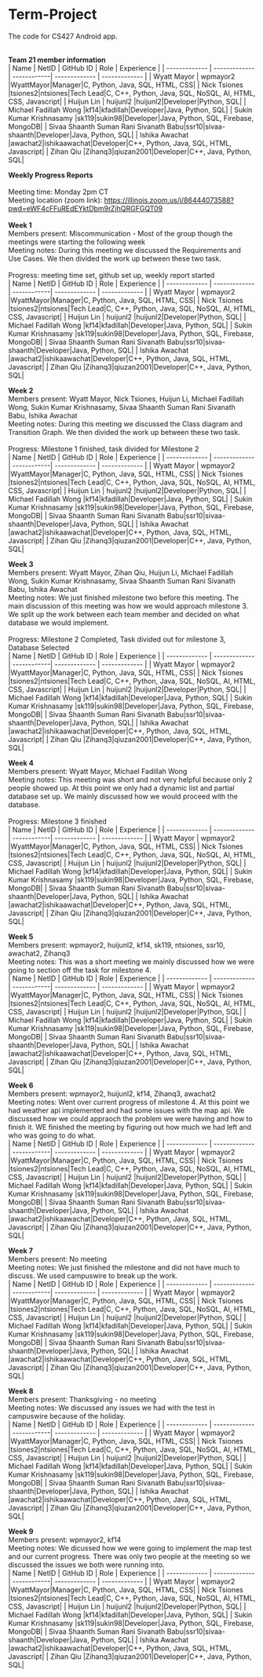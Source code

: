 # Term-Project
The code for CS427 Android app. 
<br/>
<br/>

<b>Team 21 member information</b>
<br/>
| Name          | NetID         | GitHub ID   | Role          | Experience    |
| ------------- | ------------- | ------------| ------------- | ------------- |
| Wyatt Mayor | wpmayor2 |WyattMayor|Manager|C, Python, Java, SQL, HTML, CSS|
| Nick Tsiones |tsiones2|ntsiones|Tech Lead|C, C++, Python, Java, SQL, NoSQL, AI, HTML, CSS, Javascript|
| Huijun Lin | huijunl2 |huijunl2|Developer|Python, SQL|
| Michael Fadillah Wong   |kf14|kfadillah|Developer|Java, Python, SQL|
| Sukin Kumar Krishnasamy |sk119|sukin98|Developer|Java, Python, SQL, Firebase, MongoDB|
| Sivaa Shaanth Suman Rani Sivanath Babu|ssr10|sivaa-shaanth|Developer|Java, Python, SQL|
| Ishika Awachat |awachat2|ishikaawachat|Developer|C++, Python, Java, SQL, HTML, Javascript|
| Zihan Qiu |Zihanq3|qiuzan2001|Developer|C++, Java, Python, SQL|
<br/>


<b>Weekly Progress Reports</b>
</br> 
</br>
Meeting time: Monday 2pm CT
</br> 
Meeting location (zoom link): https://illinois.zoom.us/j/86444073588?pwd=eWF4cFFuREdEYktDbm9rZjhQRGFGQT09
</br> 
</br>
<b>Week 1</b>
</br>
Members present: Miscommunication - Most of the group though the meetings were starting the following week
</br>
Meeting notes: During this meeting we discussed the Requirements and Use Cases. We then divided the work up between these two task.
<br/>
</br>
Progress: meeting time set, github set up, weekly report started
<br/>
| Name          | NetID         | GitHub ID   | Role          | Experience    |
| ------------- | ------------- | ------------| ------------- | ------------- |
| Wyatt Mayor | wpmayor2 |WyattMayor|Manager|C, Python, Java, SQL, HTML, CSS|
| Nick Tsiones |tsiones2|ntsiones|Tech Lead|C, C++, Python, Java, SQL, NoSQL, AI, HTML, CSS, Javascript|
| Huijun Lin | huijunl2 |huijunl2|Developer|Python, SQL|
| Michael Fadillah Wong   |kf14|kfadillah|Developer|Java, Python, SQL|
| Sukin Kumar Krishnasamy |sk119|sukin98|Developer|Java, Python, SQL, Firebase, MongoDB|
| Sivaa Shaanth Suman Rani Sivanath Babu|ssr10|sivaa-shaanth|Developer|Java, Python, SQL|
| Ishika Awachat |awachat2|ishikaawachat|Developer|C++, Python, Java, SQL, HTML, Javascript|
| Zihan Qiu |Zihanq3|qiuzan2001|Developer|C++, Java, Python, SQL|
<br/>

<b>Week 2</b>
</br>
Members present: Wyatt Mayor, Nick Tsiones, Huijun Li, Michael Fadillah Wong, Sukin Kumar Krishnasamy, Sivaa Shaanth Suman Rani Sivanath Babu, Ishika Awachat
</br>
Meeting notes: During this meeting we discussed the Class diagram and Transition Graph. We then divided the work up between these two task.
<br/>
</br>
Progress: Milestone 1 finished, task divided for Milestone 2
<br/>
| Name          | NetID         | GitHub ID   | Role          | Experience    |
| ------------- | ------------- | ------------| ------------- | ------------- |
| Wyatt Mayor | wpmayor2 |WyattMayor|Manager|C, Python, Java, SQL, HTML, CSS|
| Nick Tsiones |tsiones2|ntsiones|Tech Lead|C, C++, Python, Java, SQL, NoSQL, AI, HTML, CSS, Javascript|
| Huijun Lin | huijunl2 |huijunl2|Developer|Python, SQL|
| Michael Fadillah Wong   |kf14|kfadillah|Developer|Java, Python, SQL|
| Sukin Kumar Krishnasamy |sk119|sukin98|Developer|Java, Python, SQL, Firebase, MongoDB|
| Sivaa Shaanth Suman Rani Sivanath Babu|ssr10|sivaa-shaanth|Developer|Java, Python, SQL|
| Ishika Awachat |awachat2|ishikaawachat|Developer|C++, Python, Java, SQL, HTML, Javascript|
| Zihan Qiu |Zihanq3|qiuzan2001|Developer|C++, Java, Python, SQL|
<br/>


<b>Week 3</b>
</br>
Members present: Wyatt Mayor, Zihan Qiu, Huijun Li, Michael Fadillah Wong, Sukin Kumar Krishnasamy, Sivaa Shaanth Suman Rani Sivanath Babu, Ishika Awachat
</br>
Meeting notes: We just finished milestone two before this meeting. The main discussion of this meeting was how we would approach milestone 3. We split up the work between each team member and decided on what database we would implement.
<br/>
</br>
Progress: Milestone 2 Completed, Task divided out for milestone 3, Database Selected
<br/>
| Name          | NetID         | GitHub ID   | Role          | Experience    |
| ------------- | ------------- | ------------| ------------- | ------------- |
| Wyatt Mayor | wpmayor2 |WyattMayor|Manager|C, Python, Java, SQL, HTML, CSS|
| Nick Tsiones |tsiones2|ntsiones|Tech Lead|C, C++, Python, Java, SQL, NoSQL, AI, HTML, CSS, Javascript|
| Huijun Lin | huijunl2 |huijunl2|Developer|Python, SQL|
| Michael Fadillah Wong   |kf14|kfadillah|Developer|Java, Python, SQL|
| Sukin Kumar Krishnasamy |sk119|sukin98|Developer|Java, Python, SQL, Firebase, MongoDB|
| Sivaa Shaanth Suman Rani Sivanath Babu|ssr10|sivaa-shaanth|Developer|Java, Python, SQL|
| Ishika Awachat |awachat2|ishikaawachat|Developer|C++, Python, Java, SQL, HTML, Javascript|
| Zihan Qiu |Zihanq3|qiuzan2001|Developer|C++, Java, Python, SQL|
<br/>


<b>Week 4</b>
</br>
Members present: Wyatt Mayor, Michael Fadillah Wong
</br>
Meeting notes: This meeting was short and not very helpful because only 2 people showed up. At this point we only had a dynamic list and partial database set up. We mainly discussed how we would proceed with the database.
<br/>
</br>
Progress: Milestone 3 finished
<br/>
| Name          | NetID         | GitHub ID   | Role          | Experience    |
| ------------- | ------------- | ------------| ------------- | ------------- |
| Wyatt Mayor | wpmayor2 |WyattMayor|Manager|C, Python, Java, SQL, HTML, CSS|
| Nick Tsiones |tsiones2|ntsiones|Tech Lead|C, C++, Python, Java, SQL, NoSQL, AI, HTML, CSS, Javascript|
| Huijun Lin | huijunl2 |huijunl2|Developer|Python, SQL|
| Michael Fadillah Wong   |kf14|kfadillah|Developer|Java, Python, SQL|
| Sukin Kumar Krishnasamy |sk119|sukin98|Developer|Java, Python, SQL, Firebase, MongoDB|
| Sivaa Shaanth Suman Rani Sivanath Babu|ssr10|sivaa-shaanth|Developer|Java, Python, SQL|
| Ishika Awachat |awachat2|ishikaawachat|Developer|C++, Python, Java, SQL, HTML, Javascript|
| Zihan Qiu |Zihanq3|qiuzan2001|Developer|C++, Java, Python, SQL|
<br/>


<b>Week 5</b>
</br>
Members present: wpmayor2, huijunl2, kf14, sk119, ntsiones, ssr10, awachat2, Zihanq3
</br>
Meeting notes: This was a short meeting we mainly discussed how we were going to section off the task for milestone 4.
<br/>
| Name          | NetID         | GitHub ID   | Role          | Experience    |
| ------------- | ------------- | ------------| ------------- | ------------- |
| Wyatt Mayor | wpmayor2 |WyattMayor|Manager|C, Python, Java, SQL, HTML, CSS|
| Nick Tsiones |tsiones2|ntsiones|Tech Lead|C, C++, Python, Java, SQL, NoSQL, AI, HTML, CSS, Javascript|
| Huijun Lin | huijunl2 |huijunl2|Developer|Python, SQL|
| Michael Fadillah Wong   |kf14|kfadillah|Developer|Java, Python, SQL|
| Sukin Kumar Krishnasamy |sk119|sukin98|Developer|Java, Python, SQL, Firebase, MongoDB|
| Sivaa Shaanth Suman Rani Sivanath Babu|ssr10|sivaa-shaanth|Developer|Java, Python, SQL|
| Ishika Awachat |awachat2|ishikaawachat|Developer|C++, Python, Java, SQL, HTML, Javascript|
| Zihan Qiu |Zihanq3|qiuzan2001|Developer|C++, Java, Python, SQL|
<br/>


<b>Week 6</b>
</br>
Members present: wpmayor2, huijunl2, kf14, Zihanq3, awachat2
</br>
Meeting notes: Went over current progress of milestone 4. At this point we had weather api implemented and had some issues with the map api. We discussed how we could appraoch the problem we were having and how to finish it. WE finished the meeting by figuring out how much we had left and who was going to do what.
<br/>
| Name          | NetID         | GitHub ID   | Role          | Experience    |
| ------------- | ------------- | ------------| ------------- | ------------- |
| Wyatt Mayor | wpmayor2 |WyattMayor|Manager|C, Python, Java, SQL, HTML, CSS|
| Nick Tsiones |tsiones2|ntsiones|Tech Lead|C, C++, Python, Java, SQL, NoSQL, AI, HTML, CSS, Javascript|
| Huijun Lin | huijunl2 |huijunl2|Developer|Python, SQL|
| Michael Fadillah Wong   |kf14|kfadillah|Developer|Java, Python, SQL|
| Sukin Kumar Krishnasamy |sk119|sukin98|Developer|Java, Python, SQL, Firebase, MongoDB|
| Sivaa Shaanth Suman Rani Sivanath Babu|ssr10|sivaa-shaanth|Developer|Java, Python, SQL|
| Ishika Awachat |awachat2|ishikaawachat|Developer|C++, Python, Java, SQL, HTML, Javascript|
| Zihan Qiu |Zihanq3|qiuzan2001|Developer|C++, Java, Python, SQL|
<br/>



<b>Week 7</b>
</br>
Members present: No meeting
</br>
Meeting notes: We just finished the milestone and did not have much to discuss. We used campuswire to break up the work.
<br/>
| Name          | NetID         | GitHub ID   | Role          | Experience    |
| ------------- | ------------- | ------------| ------------- | ------------- |
| Wyatt Mayor | wpmayor2 |WyattMayor|Manager|C, Python, Java, SQL, HTML, CSS|
| Nick Tsiones |tsiones2|ntsiones|Tech Lead|C, C++, Python, Java, SQL, NoSQL, AI, HTML, CSS, Javascript|
| Huijun Lin | huijunl2 |huijunl2|Developer|Python, SQL|
| Michael Fadillah Wong   |kf14|kfadillah|Developer|Java, Python, SQL|
| Sukin Kumar Krishnasamy |sk119|sukin98|Developer|Java, Python, SQL, Firebase, MongoDB|
| Sivaa Shaanth Suman Rani Sivanath Babu|ssr10|sivaa-shaanth|Developer|Java, Python, SQL|
| Ishika Awachat |awachat2|ishikaawachat|Developer|C++, Python, Java, SQL, HTML, Javascript|
| Zihan Qiu |Zihanq3|qiuzan2001|Developer|C++, Java, Python, SQL|
<br/>

<b>Week 8</b>
</br>
Members present: Thanksgiving - no meeting
</br>
Meeting notes: We discussed any issues we had with the test in campuswire because of the holiday.
<br/>
| Name          | NetID         | GitHub ID   | Role          | Experience    |
| ------------- | ------------- | ------------| ------------- | ------------- |
| Wyatt Mayor | wpmayor2 |WyattMayor|Manager|C, Python, Java, SQL, HTML, CSS|
| Nick Tsiones |tsiones2|ntsiones|Tech Lead|C, C++, Python, Java, SQL, NoSQL, AI, HTML, CSS, Javascript|
| Huijun Lin | huijunl2 |huijunl2|Developer|Python, SQL|
| Michael Fadillah Wong   |kf14|kfadillah|Developer|Java, Python, SQL|
| Sukin Kumar Krishnasamy |sk119|sukin98|Developer|Java, Python, SQL, Firebase, MongoDB|
| Sivaa Shaanth Suman Rani Sivanath Babu|ssr10|sivaa-shaanth|Developer|Java, Python, SQL|
| Ishika Awachat |awachat2|ishikaawachat|Developer|C++, Python, Java, SQL, HTML, Javascript|
| Zihan Qiu |Zihanq3|qiuzan2001|Developer|C++, Java, Python, SQL|
<br/>


<b>Week 9</b>
</br>
Members present: wpmayor2, kf14
</br>
Meeting notes: We dicussed how we were going to implement the map test and our current progress. There was only two people at the meeting so we discussed the issues we both were running into.
<br/>
| Name          | NetID         | GitHub ID   | Role          | Experience    |
| ------------- | ------------- | ------------| ------------- | ------------- |
| Wyatt Mayor | wpmayor2 |WyattMayor|Manager|C, Python, Java, SQL, HTML, CSS|
| Nick Tsiones |tsiones2|ntsiones|Tech Lead|C, C++, Python, Java, SQL, NoSQL, AI, HTML, CSS, Javascript|
| Huijun Lin | huijunl2 |huijunl2|Developer|Python, SQL|
| Michael Fadillah Wong   |kf14|kfadillah|Developer|Java, Python, SQL|
| Sukin Kumar Krishnasamy |sk119|sukin98|Developer|Java, Python, SQL, Firebase, MongoDB|
| Sivaa Shaanth Suman Rani Sivanath Babu|ssr10|sivaa-shaanth|Developer|Java, Python, SQL|
| Ishika Awachat |awachat2|ishikaawachat|Developer|C++, Python, Java, SQL, HTML, Javascript|
| Zihan Qiu |Zihanq3|qiuzan2001|Developer|C++, Java, Python, SQL|
<br/>

